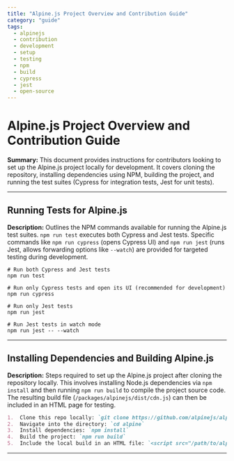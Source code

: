 ```yaml
---
title: "Alpine.js Project Overview and Contribution Guide"
category: "guide"
tags:
  - alpinejs
  - contribution
  - development
  - setup
  - testing
  - npm
  - build
  - cypress
  - jest
  - open-source
---
```


# Alpine.js Project Overview and Contribution Guide

**Summary:** This document provides instructions for contributors looking to set up the Alpine.js project locally for development. It covers cloning the repository, installing dependencies using NPM, building the project, and running the test suites (Cypress for integration tests, Jest for unit tests).

---

## Running Tests for Alpine.js

**Description:** Outlines the NPM commands available for running the Alpine.js test suites. `npm run test` executes both Cypress and Jest tests. Specific commands like `npm run cypress` (opens Cypress UI) and `npm run jest` (runs Jest, allows forwarding options like `--watch`) are provided for targeted testing during development.

```shell
# Run both Cypress and Jest tests
npm run test

# Run only Cypress tests and open its UI (recommended for development)
npm run cypress

# Run only Jest tests
npm run jest

# Run Jest tests in watch mode
npm run jest -- --watch
```

---

## Installing Dependencies and Building Alpine.js

**Description:** Steps required to set up the Alpine.js project after cloning the repository locally. This involves installing Node.js dependencies via `npm install` and then running `npm run build` to compile the project source code. The resulting build file (`/packages/alpinejs/dist/cdn.js`) can then be included in an HTML page for testing.

```markdown
1.  Clone this repo locally: `git clone https://github.com/alpinejs/alpine.git`
2.  Navigate into the directory: `cd alpine`
3.  Install dependencies: `npm install`
4.  Build the project: `npm run build`
5.  Include the local build in an HTML file: `<script src="/path/to/alpine/packages/alpinejs/dist/cdn.js" defer></script>`
```

---